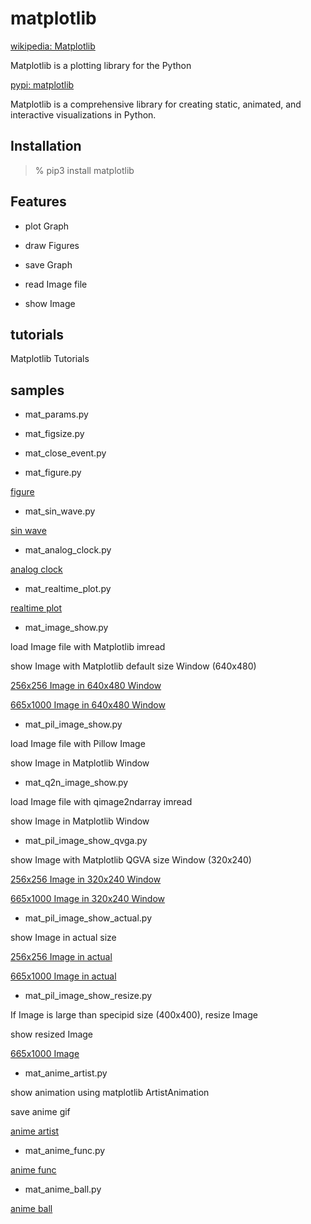  matplotlib
===============

[wikipedia: Matplotlib](https://en.wikipedia.org/wiki/Matplotlib)  

Matplotlib  is a plotting library for the Python  

[pypi:  matplotlib](https://pypi.org/project/matplotlib/)  

  Matplotlib is a comprehensive library for creating static, animated, and interactive visualizations in Python.  

## Installation

> % pip3 install  matplotlib

## Features

- plot Graph

- draw Figures

-  save Graph

-  read Image file
 
-  show Image

## tutorials 

Matplotlib Tutorials

## samples

-  mat_params.py 

-  mat_figsize.py  

- mat_close_event.py  

- mat_figure.py  
 
 [figure](https://github.com//ohwada/MAC_cpp_Samples/tree/master/MAC_Python_Samples/result/mat_figure.png)

-  mat_sin_wave.py  
 
 [sin wave](https://github.com//ohwada/MAC_cpp_Samples/tree/master/MAC_Python_Samples/result/mat_sin_wave.png)

-  mat_analog_clock.py  
 
 [analog clock](https://github.com//ohwada/MAC_cpp_Samples/tree/master/MAC_Python_Samples/screenshots/mat_analog_clock.png)

-  mat_realtime_plot.py  
 
 [realtime plot](https://github.com//ohwada/MAC_cpp_Samples/tree/master/MAC_Python_Samples/screenshots/mat_realtime_plot.png)

- mat_image_show.py  

load Image file with  Matplotlib imread

show Image with Matplotlib default size Window (640x480)

 [256x256 Image in 640x480 Window](https://github.com//ohwada/MAC_cpp_Samples/tree/master/MAC_Python_Samples/screenshots/mat_image_show_sample.png)

 [665x1000 Image in 640x480 Window](https://github.com//ohwada/MAC_cpp_Samples/tree/master/MAC_Python_Samples/screenshots/mat_image_show_tiger.png)

- mat_pil_image_show.py  

load Image file with Pillow Image

show Image in Matplotlib Window


- mat_q2n_image_show.py  
 
load Image file with qimage2ndarray imread

show Image in Matplotlib Window

 - mat_pil_image_show_qvga.py  

show Image with Matplotlib QGVA size Window (320x240)

 [256x256 Image in 320x240 Window](https://github.com//ohwada/MAC_cpp_Samples/tree/master/MAC_Python_Samples/screenshots/mat_pil_image_show_qvga_sample.png)

 [665x1000 Image in 320x240 Window](https://github.com//ohwada/MAC_cpp_Samples/tree/master/MAC_Python_Samples/screenshots/mat_pil_image_show_qvga_tiger.png)

- mat_pil_image_show_actual.py  
 
show Image in actual size

 [256x256 Image in actual](https://github.com//ohwada/MAC_cpp_Samples/tree/master/MAC_Python_Samples/screenshots/mat_pil_image_show_actual_sample.png)  

 [665x1000 Image in actual](https://github.com//ohwada/MAC_cpp_Samples/tree/master/MAC_Python_Samples/screenshots/mat_pil_image_show_actual_tiger.png)  

- mat_pil_image_show_resize.py  
 
If Image is large than specipid size (400x400), resize Image

show resized Image

 [665x1000 Image](https://github.com//ohwada/MAC_cpp_Samples/tree/master/MAC_Python_Samples/screenshots/mat_pil_image_show_resize_tiger.png)

- mat_anime_artist.py  
 
show animation using matplotlib ArtistAnimation

save anime gif

 [anime artist](https://github.com//ohwada/MAC_cpp_Samples/tree/master/MAC_Python_Samples/result/mat_anime_artist.gif)

- mat_anime_func.py  

 [anime func](https://github.com//ohwada/MAC_cpp_Samples/tree/master/MAC_Python_Samples/result/mat_anime_func.gif)

- mat_anime_ball.py  

 [anime ball](https://github.com//ohwada/MAC_cpp_Samples/tree/master/MAC_Python_Samples/result/mat_anime_ball.gif)

